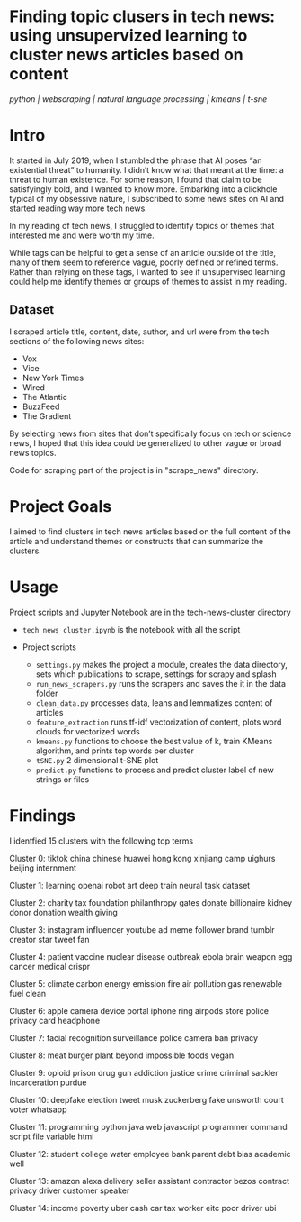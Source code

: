 # Finding topic clusers in tech news: using unsupervized learning to cluster news articles based on content

*python | webscraping | natural language processing | kmeans | t-sne*

# Intro

It started in July 2019, when I stumbled the phrase that AI poses “an existential threat” to humanity. I didn’t know what that meant at the time: a threat to human existence. For some reason, I found that claim to be satisfyingly bold, and I wanted to know more. Embarking into a clickhole typical of my obsessive nature, I subscribed to some news sites on AI and started reading way more tech news.

In my reading of tech news, I struggled to identify topics or themes that interested me and were worth my time.

While tags can be helpful to get a sense of an article outside of the title, many of them seem to reference vague, poorly defined or refined terms.  Rather than relying on these tags, I wanted to see if unsupervised learning could help me identify themes or groups of themes to assist in my reading. 

## Dataset

I scraped article title, content, date, author, and url were from the tech sections of the following news sites:
- Vox
- Vice
- New York Times
- Wired
- The Atlantic
- BuzzFeed
- The Gradient

By selecting news from sites that don’t specifically focus on tech or science news, I hoped that this idea could be generalized to other vague or broad news topics. 

Code for scraping part of the project is in "scrape_news" directory.

# Project Goals

I aimed to find clusters in tech news articles based on the full content of the article and understand themes or constructs that can summarize the clusters.

# Usage

Project scripts and Jupyter Notebook are in the tech-news-cluster directory

- `tech_news_cluster.ipynb` is the notebook with all the script

- Project scripts
    - `settings.py` makes the project a module, creates the data directory, sets which publications to scrape, settings for scrapy and splash
    - `run_news_scrapers.py` runs the scrapers and saves the it in the data folder
    - `clean_data.py` processes data, leans and lemmatizes content of articles
    - `feature_extraction` runs tf-idf vectorization of content, plots word clouds for vectorized words
    - `kmeans.py` functions to choose the best value of k, train KMeans algorithm, and prints top words per cluster
    - `tSNE.py` 2 dimensional t-SNE plot
    - `predict.py` functions to process and predict cluster label of new strings or files


# Findings

I identfied 15 clusters with the following top terms

Cluster 0: tiktok china chinese huawei hong kong xinjiang camp uighurs beijing internment

Cluster 1: learning openai robot art deep train neural task dataset

Cluster 2: charity tax foundation philanthropy gates donate billionaire kidney donor donation wealth giving

Cluster 3: instagram influencer youtube ad meme follower brand tumblr creator star tweet fan

Cluster 4: patient vaccine nuclear disease outbreak ebola brain weapon egg cancer medical crispr

Cluster 5: climate carbon energy emission fire air pollution gas renewable fuel clean

Cluster 6: apple camera device portal iphone ring airpods store police privacy card headphone

Cluster 7: facial recognition surveillance police camera ban privacy

Cluster 8: meat burger plant beyond impossible foods vegan

Cluster 9: opioid prison drug gun addiction justice crime criminal sackler incarceration purdue

Cluster 10: deepfake election tweet musk zuckerberg fake unsworth court voter whatsapp

Cluster 11: programming python java web javascript programmer command script file variable html

Cluster 12: student college water employee bank parent debt bias academic well

Cluster 13: amazon alexa delivery seller assistant contractor bezos contract privacy driver customer speaker

Cluster 14: income poverty uber cash car tax worker eitc poor driver ubi

